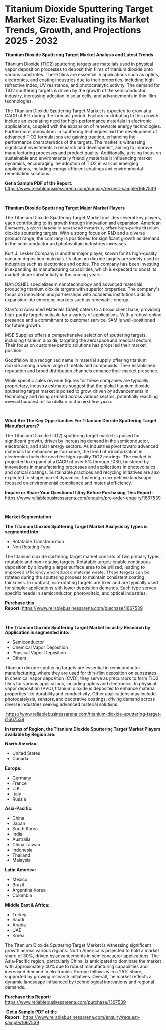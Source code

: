 <p><h1>Titanium Dioxide Sputtering Target Market Size: Evaluating its Market Trends, Growth, and Projections 2025 - 2032</h1></p><p><strong>Titanium Dioxide Sputtering Target Market Analysis and Latest Trends</strong></p>
<p><p>Titanium Dioxide (TiO2) sputtering targets are materials used in physical vapor deposition processes to deposit thin films of titanium dioxide onto various substrates. These films are essential in applications such as optics, electronics, and coating industries due to their properties, including high refractive index, UV resistance, and photocatalytic activity. The demand for TiO2 sputtering targets is driven by the growth of the semiconductor industry, increasing adoption in solar cells, and advancements in thin-film technologies.</p><p>The Titanium Dioxide Sputtering Target Market is expected to grow at a CAGR of 8% during the forecast period. Factors contributing to this growth include an escalating need for high-performance materials in electronic applications, coupled with the expansion of renewable energy technologies. Furthermore, innovations in sputtering techniques and the development of advanced TiO2 formulations are gaining traction, enhancing the performance characteristics of the targets. The market is witnessing significant investments in research and development, aiming to improve manufacturing processes and product quality. Additionally, a rising focus on sustainable and environmentally friendly materials is influencing market dynamics, encouraging the adoption of TiO2 in various emerging applications, including energy-efficient coatings and environmental remediation solutions.</p></p>
<p><strong>Get a Sample PDF of the Report:&nbsp;</strong> <a href="https://www.reliablebusinessarena.com/enquiry/request-sample/1667539?utm_campaign=2187&utm_medium=2&utm_source=Github&utm_content=ia&utm_term=18042025&utm_id=titanium-dioxide-sputtering-target">https://www.reliablebusinessarena.com/enquiry/request-sample/1667539</a></p>
<p>&nbsp;</p>
<p><strong>Titanium Dioxide Sputtering Target Major Market Players</strong></p>
<p><p>The Titanium Dioxide Sputtering Target Market includes several key players, each contributing to its growth through innovation and expansion. American Elements, a global leader in advanced materials, offers high-purity titanium dioxide sputtering targets. With a strong focus on R&D and a diverse product range, the company is positioned for significant growth as demand in the semiconductor and photovoltaic industries increases.</p><p>Kurt J. Lesker Company is another major player, known for its high-quality vacuum deposition materials. Its titanium dioxide targets are widely used in industries such as electronics and optics. The company has been investing in expanding its manufacturing capabilities, which is expected to boost its market share substantially in the coming years.</p><p>NANOSHEL specializes in nanotechnology and advanced materials, producing titanium dioxide targets with superior properties. The company's focus on innovation and partnerships with academic institutions aids its expansion into emerging markets such as renewable energy.</p><p>Stanford Advanced Materials (SAM) caters to a broad client base, providing high-purity targets suitable for a variety of applications. With a robust online presence and a commitment to customer service, SAM is well-positioned for future growth.</p><p>MSE Supplies offers a comprehensive selection of sputtering targets, including titanium dioxide, targeting the aerospace and medical sectors. Their focus on customer-centric solutions has propelled their market position.</p><p>Goodfellow is a recognized name in material supply, offering titanium dioxide among a wide range of metals and compounds. Their established reputation and broad distribution channels enhance their market presence.</p><p>While specific sales revenue figures for these companies are typically proprietary, industry estimates suggest that the global titanium dioxide sputtering target market is poised to grow, driven by advancements in technology and rising demand across various sectors, potentially reaching several hundred million dollars in the next few years.</p></p>
<p>&nbsp;</p>
<p><strong>What Are The Key Opportunities For Titanium Dioxide Sputtering Target Manufacturers?</strong></p>
<p><p>The Titanium Dioxide (TiO2) sputtering target market is poised for significant growth, driven by increasing demand in the semiconductor, electronics, and solar energy sectors. As industries pivot toward advanced materials for enhanced performance, the trend of miniaturization in electronics fuels the need for high-quality TiO2 coatings. The market is projected to expand at a CAGR of over 5% through 2030, bolstered by innovations in manufacturing processes and applications in photovoltaics and optical coatings. Sustainable practices and recycling initiatives are also expected to shape market dynamics, fostering a competitive landscape focused on environmental compliance and material efficiency.</p></p>
<p><strong>Inquire or Share Your Questions If Any Before Purchasing This Report:</strong> <a href="https://www.reliablebusinessarena.com/enquiry/pre-order-enquiry/1667539?utm_campaign=2187&utm_medium=2&utm_source=Github&utm_content=ia&utm_term=18042025&utm_id=titanium-dioxide-sputtering-target">https://www.reliablebusinessarena.com/enquiry/pre-order-enquiry/1667539</a></p>
<p>&nbsp;</p>
<p><strong>Market Segmentation</strong></p>
<p><strong>The Titanium Dioxide Sputtering Target Market Analysis by types is segmented into:</strong></p>
<p><ul><li>Rotatable Transformation</li><li>Non Rotating Type</li></ul></p>
<p><p>The titanium dioxide sputtering target market consists of two primary types: rotatable and non-rotating targets. Rotatable targets enable continuous deposition by allowing a larger surface area to be utilized, leading to improved efficiency and reduced material waste. These targets can be rotated during the sputtering process to maintain consistent coating thickness. In contrast, non-rotating targets are fixed and are typically used for simpler applications with lower deposition demands. Each type serves specific needs in semiconductor, photovoltaic, and optical industries.</p></p>
<p><strong>Purchase this Report:&nbsp;</strong><a href="https://www.reliablebusinessarena.com/purchase/1667539?utm_campaign=2187&utm_medium=2&utm_source=Github&utm_content=ia&utm_term=18042025&utm_id=titanium-dioxide-sputtering-target">https://www.reliablebusinessarena.com/purchase/1667539</a></p>
<p>&nbsp;</p>
<p><strong>The Titanium Dioxide Sputtering Target Market Industry Research by Application is segmented into:</strong></p>
<p><ul><li>Semiconductor</li><li>Chemical Vapor Deposition</li><li>Physical Vapor Deposition</li><li>Others</li></ul></p>
<p><p>Titanium dioxide sputtering targets are essential in semiconductor manufacturing, where they are used for thin-film deposition on substrates. In chemical vapor deposition (CVD), they serve as precursors to form TiO2 films for various applications, including optics and electronics. In physical vapor deposition (PVD), titanium dioxide is deposited to enhance material properties like durability and conductivity. Other applications may include photocatalysis, sensors, and decorative coatings, driving demand across diverse industries seeking advanced material solutions.</p></p>
<p><a href="https://www.reliablebusinessarena.com/titanium-dioxide-sputtering-target-r1667539?utm_campaign=2187&utm_medium=2&utm_source=Github&utm_content=ia&utm_term=18042025&utm_id=titanium-dioxide-sputtering-target">&nbsp;https://www.reliablebusinessarena.com/titanium-dioxide-sputtering-target-r1667539</a></p>
<p><strong>In terms of Region, the Titanium Dioxide Sputtering Target Market Players available by Region are:</strong></p>
<p>
    <p> <strong> North America: </strong>
        <ul>
            <li>United States</li>
            <li>Canada</li>
        </ul>
        </p> 
    <p> <strong> Europe: </strong>
        <ul>
            <li>Germany</li>
            <li>France</li>
            <li>U.K.</li>
            <li>Italy</li>
            <li>Russia</li>
        </ul>
        </p> 
    <p> <strong> Asia-Pacific: </strong>
        <ul>
            <li>China</li>
            <li>Japan</li>
            <li>South Korea</li>
            <li>India</li>
            <li>Australia</li>
            <li>China Taiwan</li>
            <li>Indonesia</li>
            <li>Thailand</li>
            <li>Malaysia</li>
        </ul>
        </p> 
    <p> <strong> Latin America: </strong>
        <ul>
            <li>Mexico</li>
            <li>Brazil</li>
            <li>Argentina Korea</li>
            <li>Colombia</li>
        </ul>
        </p> 
    <p> <strong> Middle East & Africa: </strong>
        <ul>
            <li>Turkey</li>
            <li>Saudi</li>
            <li>Arabia</li>
            <li>UAE</li>
            <li>Korea</li>
        </ul>
    </p>
    </p>
<p><p>The Titanium Dioxide Sputtering Target Market is witnessing significant growth across various regions. North America is projected to hold a market share of 30%, driven by advancements in semiconductor applications. The Asia-Pacific region, particularly China, is anticipated to dominate the market with approximately 40% due to robust manufacturing capabilities and increased demand in electronics. Europe follows with a 25% share, supported by growing research initiatives. Overall, the market reflects a dynamic landscape influenced by technological innovations and regional demands.</p></p>
<p><strong>Purchase this Report: </strong><a href="https://www.reliablebusinessarena.com/purchase/1667539?utm_campaign=2187&utm_medium=2&utm_source=Github&utm_content=ia&utm_term=18042025&utm_id=titanium-dioxide-sputtering-target">https://www.reliablebusinessarena.com/purchase/1667539</a></p>
<p>&nbsp;<strong>Get a Sample PDF of the Report:&nbsp;&nbsp;</strong><a href="https://www.reliablebusinessarena.com/enquiry/request-sample/1667539?utm_campaign=2187&utm_medium=2&utm_source=Github&utm_content=ia&utm_term=18042025&utm_id=titanium-dioxide-sputtering-target">https://www.reliablebusinessarena.com/enquiry/request-sample/1667539</a></p>
<p><strong></strong></p>
<p><p></p><p></p><p></p></p>